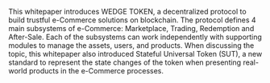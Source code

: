 This whitepaper introduces WEDGE TOKEN, a decentralized protocol to build trustful e-Commerce solutions on blockchain. The protocol defines 4 main subsystems of e-Commerce: Marketplace, Trading, Redemption and After-Sale. Each of the subsystems can work independently with supporting modules to manage the assets, users, and products. When discussing the topic, this whitepaper also introduced Stateful Universal Token (SUT), a new standard to represent the state changes of the token when presenting real-world products in the e-Commerce processes.
